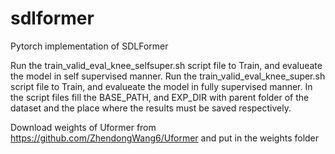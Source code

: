 # sdlformer
Pytorch implementation of SDLFormer

Run the train_valid_eval_knee_selfsuper.sh script file to Train, and evalueate the model in self supervised manner.
Run the train_valid_eval_knee_super.sh script file to Train, and evalueate the model in fully supervised manner.
In the script files fill the BASE_PATH, and EXP_DIR with parent folder of the dataset and the place where the results must be saved respectively.

Download weights of Uformer from https://github.com/ZhendongWang6/Uformer and put in the weights folder
